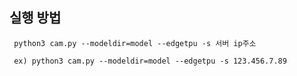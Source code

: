 ## 실행 방법
     python3 cam.py --modeldir=model --edgetpu -s 서버 ip주소   
     
     ex) python3 cam.py --modeldir=model --edgetpu -s 123.456.7.89
